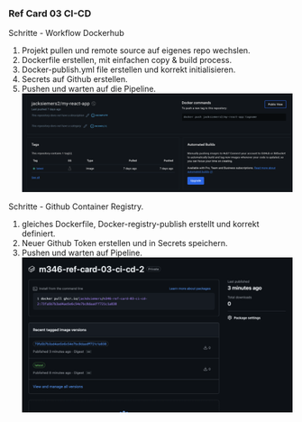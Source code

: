 
### Ref Card 03 CI-CD

Schritte - Workflow Dockerhub

1. Projekt pullen und remote source auf eigenes repo wechslen.
2. Dockerfile erstellen, mit einfachen copy & build process.
3. Docker-publish.yml file erstellen und korrekt initialisieren.
4. Secrets auf Github erstellen.
5. Pushen und warten auf die Pipeline.
![image](/resources/Screenshot%202024-09-26%20at%2007.51.04.png)

Schritte - Github Container Registry.
1. gleiches Dockerfile, Docker-registry-publish erstellt und korrekt definiert.
2. Neuer Github Token erstellen und in Secrets speichern.
3. Pushen und warten auf Pipeline.
![image](/resources/Screenshot%202024-09-26%20at%2009.11.08.png)


